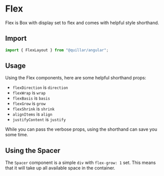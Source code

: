 # Flex

Flex is Box with display set to flex and comes with helpful style shorthand.

## Import

```javascript
import { FlexLayout } from "@quillar/angular";
```

## Usage

Using the Flex components, here are some helpful shorthand props:

- `flexDirection` is `direction`
- `flexWrap` is `wrap`
- `flexBasis` is `basis`
- `flexGrow` is `grow`
- `flexShrink` is `shrink`
- `alignItems` is `align`
- `justifyContent` is `justify`

While you can pass the verbose props, using the shorthand can save you some time.

## Using the Spacer

The `Spacer` component is a simple `div` with `flex-grow: 1` set. This means that it will take up all available space in the container.
